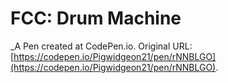 #  FCC: Drum Machine
 _A Pen created at CodePen.io. Original URL: [https://codepen.io/Pigwidgeon21/pen/rNNBLGO](https://codepen.io/Pigwidgeon21/pen/rNNBLGO).

 